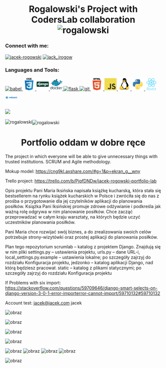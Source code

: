 <h1 align="center">Rogalowski's Project with CodersLab collaboration  <img src="https://komarev.com/ghpvc/?username=rogalowski&label=Profile%20views&color=0e75b6&style=flat" alt="rogalowski" /></h1>

<h3 align="left">Connect with me:</h3>
<p align="left">
<a href="https://linkedin.com/in/jacek-rogowski" target="blank"><img align="center" src="https://raw.githubusercontent.com/rahuldkjain/github-profile-readme-generator/master/src/images/icons/Social/linked-in-alt.svg" alt="jacek-rogowski" height="30" width="40" /></a>
<a href="https://instagram.com/jack_jrogow" target="blank"><img align="center" src="https://raw.githubusercontent.com/rahuldkjain/github-profile-readme-generator/master/src/images/icons/Social/instagram.svg" alt="jack_jrogow" height="30" width="40" /></a>
</p>

<h3 align="left">Languages and Tools:</h3>
<p align="left"> <a href="https://babeljs.io/" target="_blank" rel="noreferrer"> <img src="https://www.vectorlogo.zone/logos/babeljs/babeljs-icon.svg" alt="babel" width="40" height="40"/> </a> <a href="https://www.w3schools.com/css/" target="_blank" rel="noreferrer"> <img src="https://raw.githubusercontent.com/devicons/devicon/master/icons/css3/css3-original-wordmark.svg" alt="css3" width="40" height="40"/> </a> <a href="https://www.djangoproject.com/" target="_blank" rel="noreferrer"> <img src="https://raw.githubusercontent.com/devicons/devicon/master/icons/django/django-original.svg" alt="django" width="40" height="40"/> </a> <a href="https://www.docker.com/" target="_blank" rel="noreferrer"> <img src="https://raw.githubusercontent.com/devicons/devicon/master/icons/docker/docker-original-wordmark.svg" alt="docker" width="40" height="40"/> </a> <a href="https://flask.palletsprojects.com/" target="_blank" rel="noreferrer"> <img src="https://www.vectorlogo.zone/logos/pocoo_flask/pocoo_flask-icon.svg" alt="flask" width="40" height="40"/> </a> <a href="https://git-scm.com/" target="_blank" rel="noreferrer"> <img src="https://www.vectorlogo.zone/logos/git-scm/git-scm-icon.svg" alt="git" width="40" height="40"/> </a> <a href="https://www.w3.org/html/" target="_blank" rel="noreferrer"> <img src="https://raw.githubusercontent.com/devicons/devicon/master/icons/html5/html5-original-wordmark.svg" alt="html5" width="40" height="40"/> </a> <a href="https://developer.mozilla.org/en-US/docs/Web/JavaScript" target="_blank" rel="noreferrer"> <img src="https://raw.githubusercontent.com/devicons/devicon/master/icons/javascript/javascript-original.svg" alt="javascript" width="40" height="40"/> </a> <a href="https://www.linux.org/" target="_blank" rel="noreferrer"> <img src="https://raw.githubusercontent.com/devicons/devicon/master/icons/linux/linux-original.svg" alt="linux" width="40" height="40"/> </a> <a href="https://www.python.org" target="_blank" rel="noreferrer"> <img src="https://raw.githubusercontent.com/devicons/devicon/master/icons/python/python-original.svg" alt="python" width="40" height="40"/> </a> <a href="https://reactjs.org/" target="_blank" rel="noreferrer"> <img src="https://raw.githubusercontent.com/devicons/devicon/master/icons/react/react-original-wordmark.svg" alt="react" width="40" height="40"/> </a> <a href="https://webpack.js.org" target="_blank" rel="noreferrer"> <img src="https://raw.githubusercontent.com/devicons/devicon/d00d0969292a6569d45b06d3f350f463a0107b0d/icons/webpack/webpack-original-wordmark.svg" alt="webpack" width="40" height="40"/> </a> </p>

![](http://github-profile-summary-cards.vercel.app/api/cards/profile-details?username=rogalowski&theme=solarized)

<p>  <img align="center" src="https://github-readme-stats.vercel.app/api?username=rogalowski&show_icons=true&locale=en" alt="rogalowski" /> &nbsp; <img align="left" src="https://github-readme-stats.vercel.app/api/top-langs?username=rogalowski&show_icons=true&locale=en&layout=compact" alt="rogalowski" /> </p>

<h1 align="center"> Portfolio oddam w dobre ręce </h1>

The project in which everyone will be able to give unnecessary things with trusted institutions. SCRUM and Agile methodology.

Mokup model:
https://cng9kl.axshare.com/#g=1&p=ekran_g__wny

Trello project:
https://trello.com/b/PjqfDNDw/jacek-rogowski-portfolio-lab

Opis projektu
Pani Maria Iksińska napisała książkę kucharską, która stała się bestsellerem na rynku książek kucharskich w Polsce i zwróciła się do nas z prośba o przygotowanie dla jej czytelników aplikacji do planowania posiłków. Książka Pani Iksińskiej promuje zdrowe odżywianie i podkreśla jak ważną rolę odgrywa w nim planowanie posiłków. Chce zacząć przeprowadzać w całym kraju warsztaty, na których będzie uczyć uczestników planowania posiłków.

Pani Maria chce rozwijać swój biznes, a do zrealizowania swoich celów potrzebuje strony-wizytówki oraz prostej aplikacji do planowania posiłków.

Plan tego repozytorium
scrumlab – katalog z projektem Django. Znajdują się w nim pliki
settings.py – ustawienia projektu,
urls.py – dane URL-i,
local_settings.py.example – ustawienia lokalne; po szczegóły zajrzyj do rozdziału Konfiguracja projektu,
jedzonko – katalog aplikacji Django, nad którą będziesz pracował.
static – katalog z plikami statycznymi; po szczegóły zajrzyj do rozdziału Konfiguracja projektu

If Problems with six import:
https://stackoverflow.com/questions/59709646/django-smart-selects-on-django-version-3-0-1-error-importerror-cannot-import/59710132#59710132

Account test:
jacek@jacek.com jacek


















![obraz](https://user-images.githubusercontent.com/68423391/183245969-31c59756-062a-4048-994b-2dadc841d839.png)

![obraz](https://user-images.githubusercontent.com/68423391/183245990-409ca2d0-5629-4032-b31f-e3f5254185e9.png)

![obraz](https://user-images.githubusercontent.com/68423391/183246007-f4bbe17e-675f-4f17-9713-df40858a6aa2.png)

![obraz](https://user-images.githubusercontent.com/68423391/183246019-0808506f-c1cc-4e2f-802c-3338ee57faeb.png)
 
 ![obraz](https://user-images.githubusercontent.com/68423391/183246232-683e7ce9-0f20-4452-a3c8-6f8ae159dee2.png)
![obraz](https://user-images.githubusercontent.com/68423391/183246253-a326c875-5834-4a74-9004-c3bba09ceb80.png)
![obraz](https://user-images.githubusercontent.com/68423391/183246262-b4340873-8519-4fc7-9959-2efd4e624fb9.png)
![obraz](https://user-images.githubusercontent.com/68423391/183246278-bac9ba99-8755-4ef7-8477-39694253d9fd.png)



![obraz](https://user-images.githubusercontent.com/68423391/183246055-1960a34e-286b-4df6-beb5-c815ebf62e8f.png)


